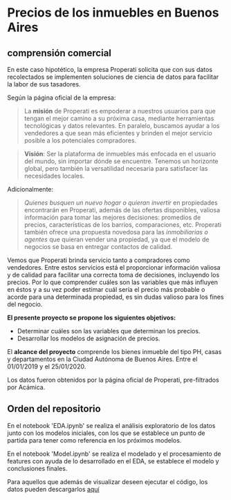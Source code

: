# Precios de los inmuebles en Buenos Aires
## comprensión comercial
En este caso hipotético, la empresa Properati solicita que con sus datos recolectados se implementen soluciones de ciencia de datos para facilitar la labor de sus tasadores.

Según la página oficial de la empresa:
>La **misión** de Properati es empoderar a nuestros usuarios para que tengan el mejor camino a su próxima casa, mediante herramientas tecnológicas y datos relevantes. En paralelo, buscamos ayudar a los vendedores a que sean más eficientes y brinden el mejor servicio posible a los potenciales compradores.

>**Visión**: Ser la plataforma de inmuebles más enfocada en el usuario del mundo, sin importar dónde se encuentre. Tenemos un horizonte global, pero también la versatilidad necesaria para satisfacer las necesidades locales.

Adicionalmente:
>*Quienes busquen un nuevo hogar o quieran invertir* en propiedades encontrarán en Properati, además de las ofertas disponibles, valiosa información para tomar las mejores decisiones: promedios de precios, características de los barrios, comparaciones, etc.
>Properati también ofrece una propuesta novedosa para las *inmobiliarias o agentes* que quieran vender una propiedad, ya que el modelo de negocios se basa en entregar contactos de calidad.

Vemos que Properati brinda servicio tanto a compradores como vendedores. Entre estos servicios está el proporcionar información valiosa y de calidad para facilitar una correcta toma de decisiones, incluyendo los precios. Por lo que comprender cuáles son las variables que más influyen en éstos y a su vez poder estimar cuál sería el precio más probable o acorde para una determinada propiedad, es sin dudas valioso para los fines del negocio.

**El presente proyecto se propone los siguientes objetivos:**
* Determinar cuáles son las variables que determinan los precios.
* Desarrollar los modelos de asignación de precios.

El **alcance del proyecto** comprende los bienes inmueble del tipo PH, casas y departamentos en la Ciudad Autónoma de Buenos Aires. Entre el 01/01/2019 y el 25/01/2020.

Los datos fueron obtenidos por la página oficial de Properati, pre-filtrados por Acámica.

## Orden del repositorio
En el notebook 'EDA.ipynb' se realiza el análisis exploratorio de los datos junto con los modelos iniciales, con los que se establece un punto de partida para tener como referencia en los próximos modelos.

En el notebook 'Model.ipynb' se realiza el modelado y el procesamiento de features con ayuda de lo desarrollado en el EDA, se establece el modelo y conclusiones finales.

Para aquellos que además de visualizar deseen ejecutar el código, los datos pueden descargarlos [aquí](https://drive.google.com/file/d/1AjaUAYMrzpBHHr31aqvNFnhzCQOgrPtH/view?usp=sharing)


